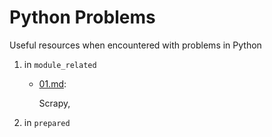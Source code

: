 # Python Problems
Useful resources when encountered with problems in Python

1. in `module_related`
    * [01.md](https://github.com/piecesofreg09/python_notes/blob/master/module_related/01.md):
    
        Scrapy, 
        
2. in `prepared`

